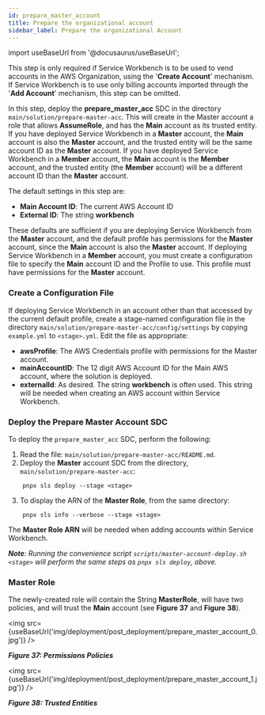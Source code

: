```yaml
---
id: prepare_master_account
title: Prepare the organizational account
sidebar_label: Prepare the organizational Account
---
```


import useBaseUrl from '@docusaurus/useBaseUrl';

This step is only required if Service Workbench is to be used to vend accounts in the AWS Organization, using the '**Create Account**' mechanism.  If Service Workbench is to use only billing accounts imported through the '**Add Account**' mechanism, this step can be omitted.

In this step, deploy the **prepare_master_acc** SDC in the directory `main/solution/prepare-master-acc`.  This will create in the Master account a role that allows **AssumeRole**, and has the **Main** account as its trusted entity.  If you have deployed Service Workbench in a **Master** account, the **Main** account is also the **Master** account, and the trusted entity will be the same account ID as the **Master** account.  If you have deployed Service Workbench in a **Member** account, the **Main** account is the **Member** account, and the trusted entity (the **Member** account) will be a different account ID than the **Master** account.

The default settings in this step are:
* **Main Account ID**: The current AWS Account ID
* **External ID**: The string **workbench**

These defaults are sufficient if you are deploying Service Workbench from the **Master** account, and the default profile has permissions for the **Master** account, since the **Main** account is also the **Master** account.  If deploying Service Workbench in a **Member** account, you must create a configuration file to specify the **Main** account ID and the Profile to use.  This profile must have permissions for the **Master** account.

### Create a Configuration File

If deploying Service Workbench in an account other than that accessed by the current default profile, create a stage-named configuration file in the directory `main/solution/prepare-master-acc/config/settings` by copying `example.yml` to `<stage>.yml`.  Edit the file as appropriate:
* **awsProfile**: The AWS Credentials profile with permissions for the Master account.
* **mainAccountID**: The 12 digit AWS Account ID for the Main AWS account, where the solution is deployed.
* **externalId**: As desired.  The string **workbench** is often used.  This string will be needed when creating an AWS account within Service Workbench.

### Deploy the Prepare Master Account SDC

To deploy the `prepare_master_acc` SDC, perform the following: 
 
1. Read the file: `main/solution/prepare-master-acc/README.md`.  
2. Deploy the **Master** account SDC from the directory,  `main/solution/prepare-master-acc`:

```{.sh}
    pnpx sls deploy --stage <stage>
```

3. To display the ARN of the **Master Role**, from the same directory:

```{.sh}
    pnpx sls info --verbose --stage <stage>
```

The **Master Role ARN** will be needed when adding accounts within Service Workbench.

_**Note**: Running the convenience script `scripts/master-account-deploy.sh <stage>` will perform the same steps as `pnpx sls deploy`, above._

### Master Role

The newly-created role will contain the String **MasterRole**, will have two policies, and will trust the **Main** account (see **Figure 37** and **Figure 38**). 

<img src={useBaseUrl('img/deployment/post_deployment/prepare_master_account_0.jpg')} />

_**Figure 37: Permissions Policies**_

<img src={useBaseUrl('img/deployment/post_deployment/prepare_master_account_1.jpg')} />

_**Figure 38: Trusted Entities**_
